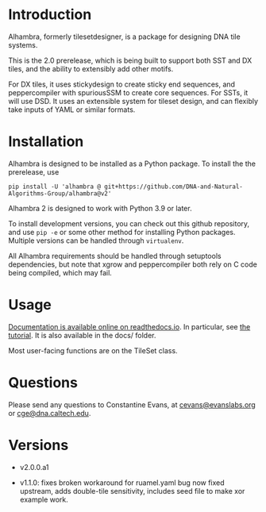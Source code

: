 # Introduction

Alhambra, formerly tilesetdesigner, is a package for designing DNA tile
systems.

This is the 2.0 prerelease, which is being built to support both SST and
DX tiles, and the ability to extensibly add other motifs.

For DX tiles, it uses stickydesign to create sticky end sequences, and
peppercompiler with spuriousSSM to create core sequences. For SSTs, it
will use DSD. It uses an extensible system for tileset design, and can
flexibly take inputs of YAML or similar formats.


# Installation

Alhambra is designed to be installed as a Python package.  To install the
the prerelease, use

```
pip install -U 'alhambra @ git+https://github.com/DNA-and-Natural-Algorithms-Group/alhambra@v2'
```

Alhambra 2 is designed to work with Python 3.9 or later.

To install development versions, you can check out this github repository, and
use `pip -e` or some other method for installing Python packages.  Multiple
versions can be handled through `virtualenv`.

All Alhambra requirements should be handled through setuptools dependencies, but
note that xgrow and peppercompiler both rely on C code being compiled, which may
fail.

# Usage

[Documentation is available online on readthedocs.io](https://alhambra.readthedocs.io/en/latest/).  In particular, see
[the tutorial](https://alhambra.readthedocs.io/en/latest/tutorial.html).  It is also available in the docs/ folder.

Most user-facing functions are on the TileSet class.

# Questions

Please send any questions to Constantine Evans, at cevans@evanslabs.org or cge@dna.caltech.edu.

# Versions

-   v2.0.0.a1

-   v1.1.0: fixes broken workaround for ruamel.yaml bug now fixed
    upstream, adds double-tile sensitivity, includes seed file to make
    xor example work.
